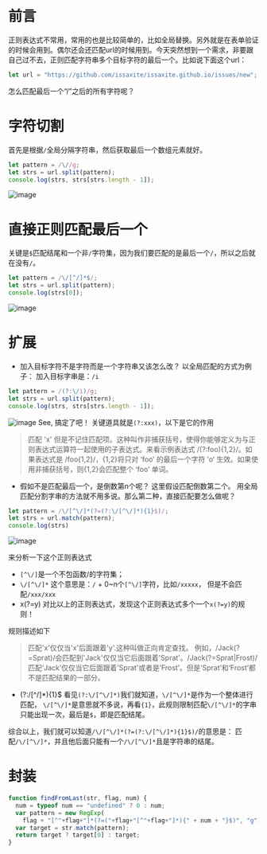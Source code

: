 # 前言
正则表达式不常用，常用的也是比较简单的，比如全局替换。另外就是在表单验证的时候会用到。偶尔还会还匹配url的时候用到。今天突然想到一个需求，非要跟自己过不去，正则匹配字符串多个目标字符的最后一个。比如说下面这个url：
```javascript
let url = "https://github.com/issaxite/issaxite.github.io/issues/new";
```
怎么匹配最后一个“/”之后的所有字符呢？

# 字符切割
首先是根据`/`全局分隔字符串，然后获取最后一个数组元素就好。
```javascript
let pattern = /\//g;
let strs = url.split(pattern);
console.log(strs, strs[strs.length - 1]);
```
![image](https://user-images.githubusercontent.com/25907273/35163101-9271ad28-fd80-11e7-9cb0-4316d5da7817.png)



# 直接正则匹配最后一个
关键是`$`匹配结尾和一个非`/`字符集，因为我们要匹配的是最后一个`/`，所以之后就在没有`/`。
```javascript
let pattern = /\/[^/]*$/;
let strs = url.split(pattern);
console.log(strs[0]);
```
![image](https://user-images.githubusercontent.com/25907273/35163020-44e19122-fd80-11e7-8fa7-06a5763d614e.png)

# 扩展
- 加入目标字符不是字符而是一个字符串又该怎么改？
以全局匹配的方式为例子：
加入目标字串是：`/i`
```javascript
let pattern = /(?:\/i)/g;
let strs = url.split(pattern);
console.log(strs, strs[strs.length - 1]);
```
![image](https://user-images.githubusercontent.com/25907273/35163612-4d0242fa-fd82-11e7-9ffc-b09904d270de.png)
See, 搞定了吧！
关键道具就是`(?:xxx)`，以下是它的作用
>匹配 'x' 但是不记住匹配项。这种叫作非捕获括号，使得你能够定义为与正则表达式运算符一起使用的子表达式。来看示例表达式 /(?:foo){1,2}/。如果表达式是 /foo{1,2}/，{1,2}将只对 ‘foo’ 的最后一个字符 ’o‘ 生效。如果使用非捕获括号，则{1,2}会匹配整个 ‘foo’ 单词。

- 假如不是匹配最后一个，是倒数第n个呢？
这里假设匹配倒数第二个。
用全局匹配分割字串的方法就不用多说。那么第二种，直接匹配要怎么做呢？
```javascript
let pattern = /\/[^\/]*(?=(?:\/[^\/]*){1}$)/;
let strs = url.match(pattern);
console.log(strs)
```
![image](https://user-images.githubusercontent.com/25907273/35164982-87701674-fd87-11e7-8dbc-d86422c0eaa0.png)

来分析一下这个正则表达式

- `[^\/]`是一个不包函数/的字符集；
-  `\/[^\/]*` 这个意思是：`/` + 0~n个`[^\/]`字符，比如`/xxxxx`， 但是不会匹配`/xxx/xxx`
- x(?=y)
对比以上的正则表达式，发现这个正则表达式多个一个`x(?=y)`的规则！

规则描述如下
>匹配'x'仅仅当'x'后面跟着'y'.这种叫做正向肯定查找。
例如，/Jack(?=Sprat)/会匹配到'Jack'仅仅当它后面跟着'Sprat'。/Jack(?=Sprat|Frost)/匹配‘Jack’仅仅当它后面跟着'Sprat'或者是‘Frost’。但是‘Sprat’和‘Frost’都不是匹配结果的一部分。

- (?:\/[^\/]*){1}$
看见`(?:\/[^\/]*)`我们就知道，`\/[^\/]*`是作为一个整体进行匹配， `\/[^\/]*`是意思就不多说，再看`{1}`，此规则限制匹配`\/[^\/]*`的字串只能出现一次，最后是`$`，即是匹配结尾。

综合以上，我们就可以知道`/\/[^\/]*(?=(?:\/[^\/]*){1}$)/`的意思是：
匹配`/\/[^\/]*`，并且他后面只能有一个`/\/[^\/]*`且是字符串的结尾。

# 封装
```javascript
function findFromLast(str, flag, num) {
  num = typeof num == "undefined" ? 0 : num;
  var pattern = new RegExp(
    flag + "[^"+flag+"]*(?=("+flag+"[^"+flag+"]*){" + num + "}$)", "g");
  var target = str.match(pattern);
  return target ? target[0] : target; 
}
```

